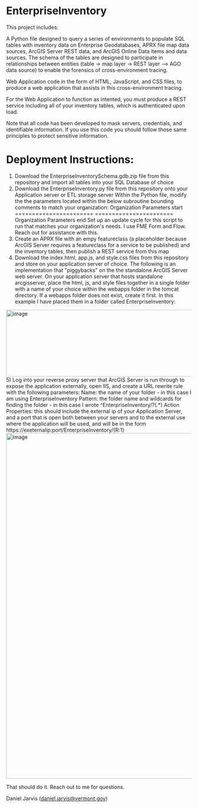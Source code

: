 # EnterpriseInventory

This project includes:

A Python file designed to query a series of environments to populate SQL tables with inventory data on Enterprise Geodatabases, APRX file map data sources, ArcGIS Server REST data, and ArcGIS Online Data items and data sources. The schema of the tables are designed to participate in relationships between entities (table -> map layer -> REST layer --> AGO data source) to enable the forensics of cross-environment tracing.

Web Application code in the form of HTML, JavaScript, and CSS files, to produce a web application that assists in this cross-environment tracing.

For the Web Application to function as intented, you must produce a REST service including all of your inventory tables, which is authenticated upon load.

Note that all code has been developed to mask servers, credentials, and identifiable information. If you use this code you should follow those same principles to protect sensitive information.


# Deployment Instructions:

1) Download the EnterpriseInventorySchema.gdb.zip file from this repository and import all tables into your SQL Database of choice
2) Download the EnterpriseInventory.py file from this repository onto your Application server or ETL storage server
      Within the Python file, modify the the parameters located within the below subroutine bounding comments to match your organization:
         Organization Parameters start
         =======================
         =======================
         Organization Parameters end
      Set up an update cycle for this script to run that matches your organization's needs. I use FME Form and Flow. Reach out for assistance with this.
3) Create an APRX file with an empy featureclass (a placeholder because ArcGIS Server requires a featureclass for a service to be published) and the inventory tables, then publish a REST service from this map
4) Download the index.html, app.js, and style.css files from this repository and store on your application server of choice. The following is an implementation that "piggybacks" on the the standalone ArcGIS Server web server. On your application server that hosts standalone arcgisserver, place the html, js, and style files together in a single folder with a name of your choice within the webapps folder in the tomcat directory. If a webapps folder does not exist, create it first. In this example I have placed them in a folder called EnterpriseInventory:
<img width="935" height="181" alt="image" src="https://github.com/user-attachments/assets/dc660767-6624-493f-ad36-841a5464bbbc" />
5) Log into your reverse proxy server that ArcGIS Server is run through to expose the application externally, open IIS, and create a URL rewrite rule with the following parameters:
      Name: the name of your folder - in this case I am using EnterpriseInventory
      Pattern: the folder name and wildcards for finding the folder - in this case I wrote ^EnterpriseInventory/?(.*)
      Action Properties: this should include the external ip of your Application Server, and a port that is open both between your servers and to the external use where the application will be used, and will be in the form https://exeternalip:port/EnterpriseInventory/{R:1} 
<img width="1353" height="936" alt="image" src="https://github.com/user-attachments/assets/8f3e2387-3474-4514-8d08-8121a117a2e4" />

That should do it. Reach out to me for questions.

Daniel Jarvis (daniel.jarvis@vermont.gov)
